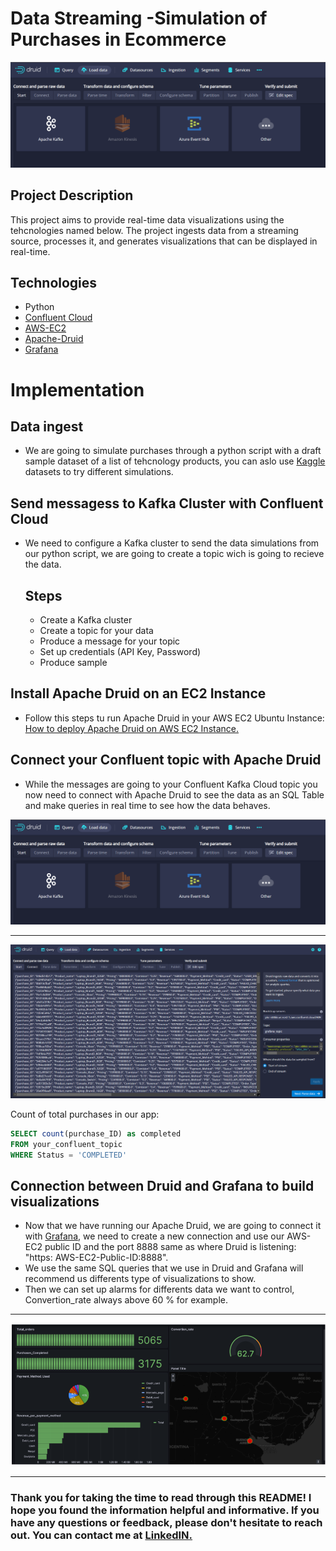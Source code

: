 # Data Streaming -Simulation of Purchases in Ecommerce

![PHP](images/Druid1.jpg)


## Project Description
This project aims to provide real-time data visualizations using the tehcnologies named below. The project ingests data from a streaming source, processes it, and generates visualizations that can be displayed in real-time.




## Technologies 

* Python 
* [Confluent Cloud](https://confluent.cloud//)
* [AWS-EC2](https://aws.amazon.com///)
* [Apache-Druid](https://druid.apache.org////)
* [Grafana](https://grafana.com////)


# Implementation
## Data ingest
* We are going to simulate purchases through a python script with a draft sample dataset of a list of tehcnology products, you can aslo use [Kaggle](https://kaggle.com//) datasets to try different simulations.

## Send messagess to Kafka Cluster with Confluent Cloud
* We need to configure a Kafka cluster to send the data simulations from our python script, we are going to create a topic wich is going to recieve the data.
    ## Steps
    * Create a Kafka cluster
    * Create a topic for your data
    * Produce a message for your topic 
    * Set up credentials (API Key, Password)
    * Produce sample 

## Install Apache Druid on an EC2 Instance 
 * Follow this steps tu run Apache Druid in your AWS EC2 Ubuntu Instance:  [ How to deploy Apache Druid on AWS EC2 Instance. ](https://medium.com/analytics-vidhya/how-to-deploy-apache-druid-on-aws-ec2-instance-50af955edef////)
 

## Connect your Confluent topic with Apache Druid

* While the messages are going to your Confluent Kafka Cloud topic you now need to connect with Apache Druid to see the data as an SQL Table and make queries in real time to see how the data behaves.

![](images/Druid1.png)


---

![](images/Druid2.png)




Count of total purchases in our app:
```SQL
SELECT count(purchase_ID) as completed
FROM your_confluent_topic
WHERE Status = 'COMPLETED'
```



## Connection between Druid and  Grafana to build visualizations
 * Now that we have running our Apache Druid, we are going to connect it with [Grafana](https://grafana.com////), we need to create a new connection and use our AWS-EC2 public ID and the port 8888 same as where Druid is listening: "https: AWS-EC2-Public-ID:8888".
 * We use the same SQL queries that we use in Druid and Grafana will recommend us differents type of visualizations to show.
 * Then we can set up alarms for differents data we want to control, Convertion_rate always above 60 % for example.


---

![](images/Grafana1.png)


----


### Thank you for taking the time to read through this README! I hope you found the information helpful and informative. If you have any questions or feedback, please don't hesitate to reach out. You can contact me at [LinkedIN.](https://www.linkedin.com/in/pablo-ortin-717053190/////)
